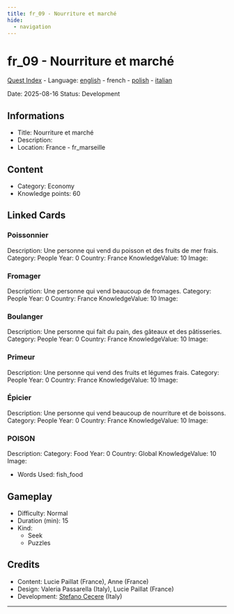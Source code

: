 ```yaml
---
title: fr_09 - Nourriture et marché
hide:
  - navigation
---
```


# fr_09 - Nourriture et marché
[Quest Index](./index.fr.md) - Language: [english](./fr_09.md) - french - [polish](./fr_09.pl.md) - [italian](./fr_09.it.md)

Date: 2025-08-16
Status: Development

## Informations

- Title: Nourriture et marché
- Description: 
- Location: France - fr_marseille
## Content
- Category: Economy
- Knowledge points: 60

## Linked Cards
### Poissonnier
Description: Une personne qui vend du poisson et des fruits de mer frais.
Category: People
Year: 0
Country: France
KnowledgeValue: 10
Image: 

### Fromager
Description: Une personne qui vend beaucoup de fromages.
Category: People
Year: 0
Country: France
KnowledgeValue: 10
Image: 

### Boulanger
Description: Une personne qui fait du pain, des gâteaux et des pâtisseries.
Category: People
Year: 0
Country: France
KnowledgeValue: 10
Image: 

### Primeur
Description: Une personne qui vend des fruits et légumes frais.
Category: People
Year: 0
Country: France
KnowledgeValue: 10
Image: 

### Épicier
Description: Une personne qui vend beaucoup de nourriture et de boissons.
Category: People
Year: 0
Country: France
KnowledgeValue: 10
Image: 

### POISON
Description: 
Category: Food
Year: 0
Country: Global
KnowledgeValue: 10
Image: 

- Words Used: fish_food
## Gameplay
- Difficulty: Normal
- Duration (min): 15
- Kind:
  - Seek
  - Puzzles
## Credits
- Content: Lucie Paillat (France), Anne (France)
- Design: Valeria Passarella (Italy), Lucie Paillat (France)
- Development: [Stefano Cecere](https://stefanocecere.com) (Italy)

---

